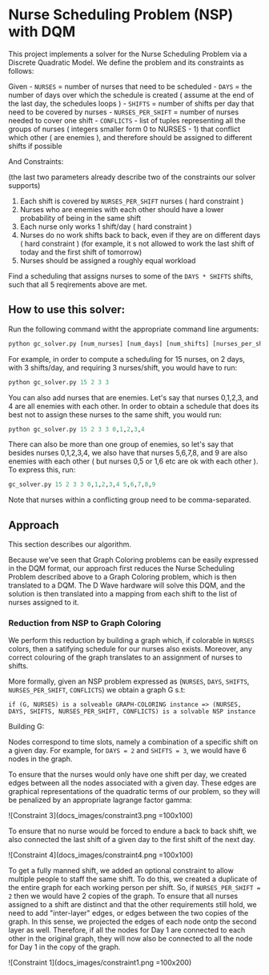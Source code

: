 # Nurse Scheduling Problem (NSP) with DQM

This project implements a solver for the Nurse Scheduling Problem via a Discrete
Quadratic Model. We define the problem and its constraints as follows:

Given - `NURSES` = number of nurses that need to be scheduled 
      - `DAYS`   = the number of days over which the schedule is created ( assume at the end of the last day, the schedules loops )
      - `SHIFTS` = number of shifts per day that need to be covered by nurses
      - `NURSES_PER_SHIFT` = number of nurses needed to cover one shift
      - `CONFLICTS` - list of tuples representing all the groups of nurses ( integers smaller form 0 to NURSES - 1) that conflict which other ( are enemies ), and therefore should be assigned to different shifts if possible

And Constraints:

(the last two parameters already describe two of the constraints our solver supports)

1. Each shift is covered by `NURSES_PER_SHIFT` nurses ( hard constraint )
2. Nurses who are enemies with each other should have a lower probability of being in the same shift
3. Each nurse only works 1 shift/day ( hard constraint )
4. Nurses do no work shifts back to back, even if they are on different days ( hard constraint )
    (for example, it s not allowed to work the last shift of today and the first shift of tomorrow)
5. Nurses should be assigned a roughly equal workload

Find a scheduling that assigns nurses to some of the `DAYS * SHIFTS` shifts, such that all 5 reqirements 
above are met.

## How to use this solver:

Run the following command witht the appropriate command line arguments:

```python
python gc_solver.py [num_nurses] [num_days] [num_shifts] [nurses_per_shift] [conflict1] [conflict2] ... [conflictn]
```

For example, in order to compute a scheduling for 15 nurses, on 2 days, with 3 shifts/day, and requiring 3 nurses/shift,
you would have to run:

```python
python gc_solver.py 15 2 3 3
```

You can also add nurses that are enemies. Let's say that nurses 0,1,2,3, and 4 are all enemies with each other. In order
to obtain a schedule that does its best not to assign these nurses to the same shift, you would run:

```python 
python gc_solver.py 15 2 3 3 0,1,2,3,4
```

There can also be more than one group of enemies, so let's say that besides nurses 0,1,2,3,4, we also have that nurses 5,6,7,8, and 9 are also enemies with each other ( but nurses 0,5 or 1,6 etc are ok with each other ). To express this, run:

```python 
gc_solver.py 15 2 3 3 0,1,2,3,4 5,6,7,8,9
```

Note that nurses within a conflicting group need to be comma-separated.

## Approach 

This section describes our algorithm.

Because we've seen that Graph Coloring problems can be easily 
expressed in the DQM format, our approach first reduces the Nurse 
Scheduling Problem described above to a Graph Coloring problem, 
which is then translated to a DQM. The D Wave
hardware will solve this DQM, and the solution is then translated 
into a mapping from each shift to the list of nurses assigned to it.

### Reduction from NSP to Graph Coloring

We perform this reduction by building a graph which, if colorable in `NURSES`
colors, then a satifying schedule for our nurses also exists. Moreover,
any correct colouring of the graph translates to an assignment of nurses to shifts.

More formally, given an NSP problem expressed as (`NURSES`, `DAYS`, `SHIFTS`, `NURSES_PER_SHIFT`, `CONFLICTS`)
we obtain a graph G s.t:


`if (G, NURSES) is a solveable GRAPH-COLORING instance => (NURSES, DAYS, SHIFTS, NURSES_PER_SHIFT, CONFLICTS) is a solvable NSP instance`

Building G:

Nodes correspond to time slots, namely a combination of a specific shift on a given day. For example, 
for `DAYS = 2` and `SHIFTS = 3`, we would have 6 nodes in the graph.

To ensure that the nurses would only have one shift per day, we created edges between all the nodes associated 
with a given day. These edges are graphical representations of the quadratic terms of our problem, so they will
be penalized by an appropriate lagrange factor gamma:

![Constraint 3](docs_images/constraint3.png =100x100)

To ensure that no nurse would be forced to endure a back to back shift, we also connected the last shift of a 
given day to the first shift of the next day.

![Constraint 4](docs_images/constraint4.png =100x100)

To get a fully manned shift, we added an optional constraint to allow multiple people to staff the same shift. 
To do this, we created a duplicate of the entire graph for each working person per shift. So, if `NURSES_PER_SHIFT = 2`
then we would have 2 copies of the graph. To ensure that all nurses assigned to a shift are distinct and that the
other requirements still hold, we need to add "inter-layer" edges, or edges between the two copies of the graph.
In this sense, we projected the edges of each node ontp the second layer as well. Therefore, if all the nodes for Day 1
are connected to each other in the original graph, they will now also be connected to all the node for Day 1 in the
copy of the graph. 

![Constraint 1](docs_images/constraint1.png =100x200)

    
